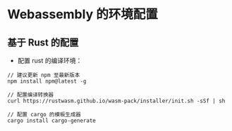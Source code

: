 # Webassembly 的环境配置

## 基于 Rust 的配置

- 配置 rust 的编译环境：

```shell
// 建议更新 npm 至最新版本
npm install npm@latest -g

// 配置编译转换器
curl https://rustwasm.github.io/wasm-pack/installer/init.sh -sSf | sh

// 配置 cargo 的模板生成器
cargo install cargo-generate
```
